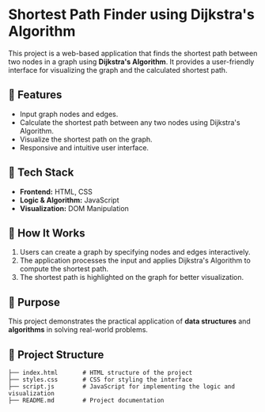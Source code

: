 # Shortest Path Finder using Dijkstra's Algorithm  

This project is a web-based application that finds the shortest path between two nodes in a graph using **Dijkstra's Algorithm**. It provides a user-friendly interface for visualizing the graph and the calculated shortest path.  

## 🚀 Features  
- Input graph nodes and edges.  
- Calculate the shortest path between any two nodes using Dijkstra's Algorithm.  
- Visualize the shortest path on the graph.  
- Responsive and intuitive user interface.  

## 🔧 Tech Stack  
- **Frontend:** HTML, CSS  
- **Logic & Algorithm:** JavaScript  
- **Visualization:** DOM Manipulation  

## 📘 How It Works  
1. Users can create a graph by specifying nodes and edges interactively.  
2. The application processes the input and applies Dijkstra's Algorithm to compute the shortest path.  
3. The shortest path is highlighted on the graph for better visualization.  

## 🎯 Purpose  
This project demonstrates the practical application of **data structures** and **algorithms** in solving real-world problems.  

## 📂 Project Structure  
```plaintext
├── index.html       # HTML structure of the project
├── styles.css       # CSS for styling the interface
├── script.js        # JavaScript for implementing the logic and visualization
├── README.md        # Project documentation
